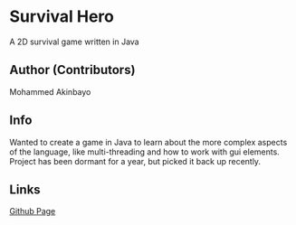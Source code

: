 # Survival Hero
A 2D survival game written in Java

## Author (Contributors)

Mohammed Akinbayo

## Info

Wanted to create a game in Java to learn about the more complex aspects of the language, like multi-threading and how to work with gui elements. Project has been dormant for a year, but picked it back up recently.

## Links
[Github Page](https://github.com/Mohammed532 "Github Page")
